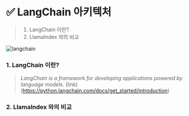 # ✅ LangChain 아키텍처

> 1. LangChain 이란?
> 2. LlamaIndex 와의 비교


![langchain](https://github.com/code-sum/AI-TIL/assets/106902415/4aa6b2d8-5ec6-4ed4-8d73-5af4d5f08412)

### 1. LangChain 이란?
> _LangChain is a framework for developing applications powered by language models._ (link)(https://python.langchain.com/docs/get_started/introduction)



### 2. LlamaIndex 와의 비교
